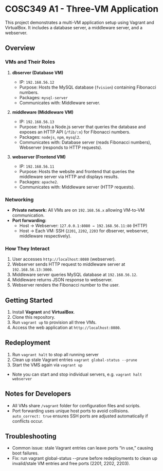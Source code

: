 # COSC349 A1 - Three-VM Application

This project demonstrates a multi-VM application setup using Vagrant and VirtualBox. It includes a database server, a middleware server, and a webserver.

## Overview

### VMs and Their Roles

1. **dbserver (Database VM)**
   - IP: `192.168.56.12`
   - Purpose: Hosts the MySQL database (`fvision`) containing Fibonacci numbers.
   - Packages: `mysql-server`
   - Communicates with: Middleware server.

2. **middleware (Middleware VM)**
   - IP: `192.168.56.13`
   - Purpose: Hosts a Node.js server that queries the database and exposes an HTTP API (`/fib/:n`) for Fibonacci numbers.
   - Packages: `nodejs`, `npm`, `mysql2`.
   - Communicates with: Database server (reads Fibonacci numbers), Webserver (responds to HTTP requests).

3. **webserver (Frontend VM)**
   - IP: `192.168.56.11`
   - Purpose: Hosts the website and frontend that queries the middleware server via HTTP and displays results.
   - Packages: `apache2`.
   - Communicates with: Middleware server (HTTP requests).

### Networking

- **Private network:** All VMs are on `192.168.56.x` allowing VM-to-VM communication.
- **Port forwarding:**  
  - Host → Webserver: `127.0.0.1:8080 → 192.168.56.11:80` (HTTP)  
  - Host → Each VM: SSH (`2201`, `2202`, `2203` for dbserver, webserver, middleware respectively).  

### How They Interact

1. User accesses `http://localhost:8080` (webserver).
2. Webserver sends HTTP request to middleware server at `192.168.56.13:3000`.
3. Middleware server queries MySQL database at `192.168.56.12`.
4. Middleware returns JSON response to webserver.
5. Webserver renders the Fibonacci number to the user.

## Getting Started

1. Install **Vagrant** and **VirtualBox**.
2. Clone this repository.
3. Run `vagrant up` to provision all three VMs.
4. Access the web application at `http://localhost:8080`.

## Redeployment

1. Run `vagrant halt` to stop all running server
2. Clean up stale Vagrant entries `vagrant global-status --prune`
3. Start the VMS again via `vagrant up`
- Note you can start and stop individual servers, e.g. `vagrant halt webserver`

## Notes for Developers

- All VMs share `/vagrant` folder for configuration files and scripts.
- Port forwarding uses unique host ports to avoid collisions. `auto_correct: true` ensures SSH ports are adjusted automatically if conflicts occur.

## Troubleshooting

- Common issue: stale Vagrant entries can leave ports “in use,” causing boot failures.
- Fix: run vagrant global-status --prune before redeployments to clean up invalid/stale VM entries and free ports (2201, 2202, 2203).